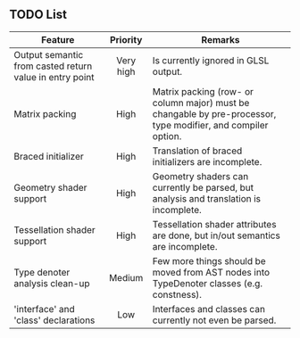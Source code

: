 TODO List
---------

| Feature | Priority | Remarks |
|---------|:--------:|---------|
| Output semantic from casted return value in entry point | Very high | Is currently ignored in GLSL output. |
| Matrix packing | High | Matrix packing (row- or column major) must be changable by pre-processor, type modifier, and compiler option. |
| Braced initializer | High | Translation of braced initializers are incomplete. |
| Geometry shader support | High | Geometry shaders can currently be parsed, but analysis and translation is incomplete. |
| Tessellation shader support | High | Tessellation shader attributes are done, but in/out semantics are incomplete. |
| Type denoter analysis clean-up | Medium | Few more things should be moved from AST nodes into TypeDenoter classes (e.g. constness). |
| 'interface' and 'class' declarations | Low | Interfaces and classes can currently not even be parsed. |
